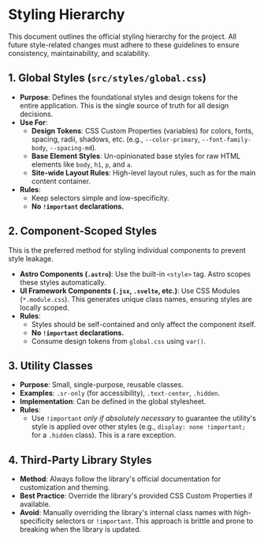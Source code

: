 # Styling Hierarchy

This document outlines the official styling hierarchy for the project. All
future style-related changes must adhere to these guidelines to ensure
consistency, maintainability, and scalability.

## 1. Global Styles (`src/styles/global.css`)

- **Purpose**: Defines the foundational styles and design tokens for the
  entire application. This is the single source of truth for all design
  decisions.
- **Use For**:
  - **Design Tokens**: CSS Custom Properties (variables) for colors, fonts,
    spacing, radii, shadows, etc. (e.g., `--color-primary`,
    `--font-family-body`, `--spacing-md`).
  - **Base Element Styles**: Un-opinionated base styles for raw HTML
    elements like `body`, `h1`, `p`, and `a`.
  - **Site-wide Layout Rules**: High-level layout rules, such as for the
    main content container.
- **Rules**:
  - Keep selectors simple and low-specificity.
  - **No `!important` declarations.**

## 2. Component-Scoped Styles

This is the preferred method for styling individual components to prevent style
leakage.

- **Astro Components (`.astro`)**: Use the built-in `<style>` tag. Astro
  scopes these styles automatically.
- **UI Framework Components (`.jsx`, `.svelte`, etc.)**: Use CSS Modules
  (`*.module.css`). This generates unique class names, ensuring styles are
  locally scoped.
- **Rules**:
  - Styles should be self-contained and only affect the component itself.
  - **No `!important` declarations.**
  - Consume design tokens from `global.css` using `var()`.

## 3. Utility Classes

- **Purpose**: Small, single-purpose, reusable classes.
- **Examples**: `.sr-only` (for accessibility), `.text-center`, `.hidden`.
- **Implementation**: Can be defined in the global stylesheet.
- **Rules**:
  - Use `!important` *only if absolutely necessary* to guarantee the
    utility's style is applied over other styles (e.g.,
    `display: none !important;` for a `.hidden` class). This is a rare
    exception.

## 4. Third-Party Library Styles

- **Method**: Always follow the library's official documentation for
  customization and theming.
- **Best Practice**: Override the library's provided CSS Custom Properties if
  available.
- **Avoid**: Manually overriding the library's internal class names with
  high-specificity selectors or `!important`. This approach is brittle and
  prone to breaking when the library is updated.
